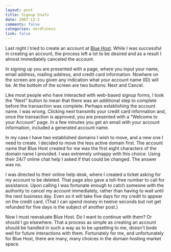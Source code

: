 ```yaml
--- 
layout: post
title: Signup Snafu
date: 2007-12-2
comments: false
categories: nerdliness
link: false
---
```

Last night I tried to create an account at <a href="http://bluehost.com" title="Blue Host">Blue Host</a>.  While I was successful in creating an account, the process left a lot to be desired and as a result I almost immediately canceled the account.

In signing up you are presented with a page, where you input your name, email address, mailing address, and credit card information.  Nowhere on the screen are you given any indication what your account name (ID) will be.  At the bottom of the screen are two buttons:  Next and Cancel.

Like most people who have interacted with web-based signup forms, I took the "Next" button to mean that there was an additional step to complete before the transaction was complete.  Perhaps establishing the account name.  I was wrong.  Clicking next transmits your credit card information and, once the transaction is approved, you are presented with a "Welcome to your Account" page.  In a few minutes you get an email with your account information, included a generated account name.

In my case I have two established domains I wish to move, and a new one I need to create.  I decided to move the less active domain first.  The account name that Blue Host created for me was the first eight characters of the domain name I provided.  I was extremely unhappy with this choice.  Using their 24/7 online chat help I asked if that could be changed.  The answer was no.

I was directed to their online help desk, where I created a ticket asking for my account to be deleted.  That page also gave a toll-free number to call for assistance.  Upon calling I was fortunate enough to catch someone with the authority to cancel my account immediately, rather than having to wait until the next business day.  Even so it will take five days for my credit to appear on the credit card.  (That I can spend money in twelve seconds but not get refunded for five days is the subject of another post.)

Now I must reevaluate Blue Host.  Do I want to continue with them?  Or should I go elsewhere.  That a process as simple as creating an account should be handled in such a way as to be upsetting to me, doesn't bode well for future interactions with them.  Fortunately for me, and unfortunately for Blue Host, there are many, many choices in the domain hosting market space.
